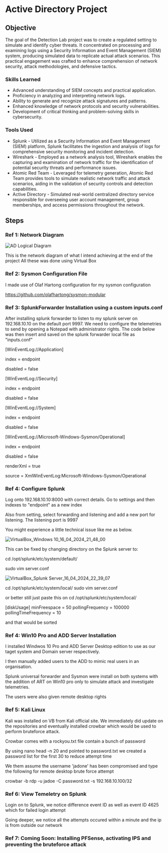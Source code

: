 
# Active Directory Project

## Objective

The goal of the Detection Lab project was to create a regulated setting to simulate and identify cyber threats. It concentrated on processing and examining logs using a Security Information and Event Management (SIEM) system, producing simulated data to replicate actual attack scenarios. This practical engagement was crafted to enhance comprehension of network security, attack methodologies, and defensive tactics.

### Skills Learned

- Advanced understanding of SIEM concepts and practical application.
- Proficiency in analyzing and interpreting network logs.
- Ability to generate and recognize attack signatures and patterns.
- Enhanced knowledge of network protocols and security vulnerabilities.
- Development of critical thinking and problem-solving skills in cybersecurity.

### Tools Used

- Splunk - Utilized as a Security Information and Event Management (SIEM) platform, Splunk facilitates the ingestion and analysis of logs for comprehensive security monitoring and incident detection.
- Wireshark - Employed as a network analysis tool, Wireshark enables the capturing and examination of network traffic for the identification of potential security threats and performance issues.
- Atomic Red Team - Leveraged for telemetry generation, Atomic Red Team provides tools to simulate realistic network traffic and attack scenarios, aiding in the validation of security controls and detection capabilities.
- Active Directory - Simulated real-world centralized directory service responsible for overseeing user account management, group memberships, and access permissions throughout the network.

## Steps

### Ref 1: Network Diagram

![AD Logical Diagram](https://github.com/teejayvona/Detection-Lab/assets/33003865/4524a778-a1b8-43f1-b488-77ec836bb6a2)


This is the network diagram of what I intend achieving at the end of the project
All these was done using Virtual Box

### Ref 2: Sysmon Configuration File

I made use of Olaf Hartong configuration for my sysmon configuration

https://github.com/olafhartong/sysmon-modular

### Ref 3: SplunkForwarder Installation using a custom inputs.conf

After installing splunk forwarder to listen to my splunk server on 192.168.10.10 on the default port 9997. We need to configure the telemetries to send by opening a Notepad with administrator rights. The code below was then insert and saved on the splunk forwarder local file as "inputs.conf"

[WinEventLog://Application]

index = endpoint

disabled = false

[WinEventLog://Security]

index = endpoint

disabled = false

[WinEventLog://System]

index = endpoint

disabled = false

[WinEventLog://Microsoft-Windows-Sysmon/Operational]

index = endpoint

disabled = false

renderXml = true

source = XmlWinEventLog:Microsoft-Windows-Sysmon/Operational

### Ref 4: Configure Splunk

Log onto 192.168.10.10:8000 with correct details. Go to settings and then indexes to "endpoint" as a new index

Also from setting, select forwarding and listening and add a new port for listening. The listening port is 9997

You might experience a little technical issue like me as below.

![VirtualBox_Windows 10_16_04_2024_21_48_00](https://github.com/teejayvona/Detection-Lab/assets/33003865/48ff714c-7bc9-4139-bccf-9b11e45ef170)

This can be fixed by changing directory on the Splunk server to:

cd /opt/splunk/etc/system/default/

sudo vim server.conf

![VirtualBox_Splunk Server_16_04_2024_22_39_07](https://github.com/teejayvona/Detection-Lab/assets/33003865/7c76c8dc-560f-43ff-a70b-3c7f98c09ebd)

cd /opt/splunk/etc/system/local/
sudo vim server.conf

or better still just paste this on cd /opt/splunk/etc/system/local/

[diskUsage]
minFreespace = 50
pollingFrequency = 100000
pollingTimeFrequency = 10

and that would be sorted

### Ref 4: Win10 Pro and ADD Server Installation
I installed Windwos 10 Pro and ADD Server Desktop edition to use as our taget system and Domain server respectively. 

I then manually added users to the ADD to mimic real users in an organisation. 

Splunk universal forwarder and Sysmon were install on both systems with the addition of ART on Win10 pro only to simulate attack and investigate telemetries.

The users were also given remote desktop rights

### Ref 5: Kali Linux
Kali was installed on VB from Kali official site. We immediately did update on the repositories and eventually installed crowbar which would be used to perform bruteforce attack.

Crowbar comes with a rockyou.txt file contain a bunch of password

By using nano head -n 20 and pointed to password.txt we created a password list for the first 30 to reduce attempt time

We them assume the username 'jadone' has been compromised and type the following for remote desktop brute force attempt

crowbar -b rdp -u jadoe -C password.txt -s 192.168.10.100/32


### Ref 6: View Temeletry on Splunk
Login on to Splunk, we notice difference event ID as well as event ID 4625 which for failed login attempt

Going deeper, we notice all the attempts occured within a minute and the ip is from outside our network

### Ref 7: Coming Soon: Installing PFSense, activating IPS and preventing the bruteforce attack

